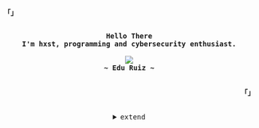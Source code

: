 <!-- Profile -->
<p align="left"><strong><samp>「」</samp></strong></p>
    <p align="center">
      <samp><br>
            <b>
            Hello There
        <br>
            I'm hxst, programming and cybersecurity enthusiast.
            </b>
        <br>
        <br>
          <image src="https://readme-typing-svg.herokuapp.com?font=Iosevka&size=16&color=BC83E3&center=true&width=410&height=45&lines=Full+Stack+Developer.">
        <br>
            <b>
            ~ Edu Ruiz ~
            </b>
        <br>
      </samp><br>
    </p>
<p align="right"><strong><samp>「」</samp></strong></p>

<br>

<details align="center">
<summary><samp>extend</samp></summary>

<h2></h2><br>

<!-- Contact Me -->
<p align="center">
    <samp>
        <h3>Social Media</h3>
      <a href="http://instagram.com/hxst1" target="_blank"><img src="https://img.shields.io/badge/Instagram-E4405F?style=for-the-badge&logo=instagram&logoColor=fff" alt="instagram"></a>
        <a href="http://twitter.com/_hxst" target="_blank"><img src="https://img.shields.io/badge/Twitter-1DA1F2?style=for-the-badge&logo=twitter&logoColor=white" alt="twitter"></a>
        <a href="https://discord.com/users/398174691027714059" target="_blank"><img src="https://img.shields.io/badge/Discord-7289DA?style=for-the-badge&logo=discord&logoColor=white" alt="discord"></a>
        <a href="https://www.linkedin.com/in/edu-ruiz-cantos/" target="_blank"><img src="https://img.shields.io/badge/LinkedIn-0077B5?style=for-the-badge&logo=Linkedin&logoColor=white" alt="Linkedin"></a>
          <a href="https://t.me/hxst1" target="_blank"><img src="https://img.shields.io/badge/Telegram-2CA5E0?style=for-the-badge&logo=telegram&logoColor=white" alt="telegram"></a>
    </samp>
</p>

<!-- Github Stats -->
<p align="center">
  <samp>
      <details>
  <summary>Skills</summary>
      <br/>
        <p>👨‍💻 TypeScript, JavaScript, HTML</p>
        <p>⚙️ React, Next.js, Redux</p>
       <p>👁️ SASS, CSS</p>
        <p>💽 MongoDB, Node.js , Mongoose</p>
        <p>⚠️ Unit Testing, Jest</p>
        <p>💅🏻 Figma</p>
      <br/>
    </details>
    <details>
  <summary>My Profile Stats</summary>
      <br/>
        <img alt="GitHub Stats" src="https://github-readme-stats.vercel.app/api?username=hxst1&show_icons=true&include_all_commits=true&count_private=true&hide=issues&hide_border=true&theme=nord"/>
      <br/>
    </details>
    <details> 
      <summary>My Most Used Languages</summary>
        <br/>
          <img alt="Top Language" src="https://github-readme-stats.vercel.app/api/top-langs/?username=hxst1&layout=compact&hide_border=true&theme=nord"/>
        <br/>
        <b>Note:</b> Top languages is only a metric of the languages my public code consists of and doesn't reflect experience or skill level.
      <br/>
    </details>
  </samp>
</p>
